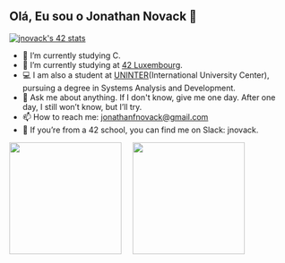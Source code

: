 ## Olá, Eu sou o Jonathan Novack 🤘


[![jnovack's 42 stats](https://badge.mediaplus.ma/greenbinary/jnovack?1337Badge=off&UM6P=off)](https://github.com/oakoudad/badge42)

- 🌱 I’m currently studying C.
- 💾 I’m currently studying at [42 Luxembourg](https://www.42luxembourg.lu).
- 💻 I am also a student at [UNINTER](https://www.uninter.com)(International University Center), pursuing a degree in Systems Analysis and Development.
- 💬 Ask me about anything. If I don't know, give me one day. After one day, I still won’t know, but I’ll try.
- 📫 How to reach me: jonathanfnovack@gmail.com
- 📱 If you’re from a 42 school, you can find me on Slack: jnovack.

<div style="display: flex; gap: 20px;">
  <img src="https://github-readme-stats.vercel.app/api?username=jonovackk&show_icons=true&theme=gotham&include_all_commits=true" height="200" />  <img src="https://github-readme-stats.vercel.app/api/top-langs/?username=jonovackk&layout=compact&langs_count=16&theme=gotham" height="200" />
</div>





